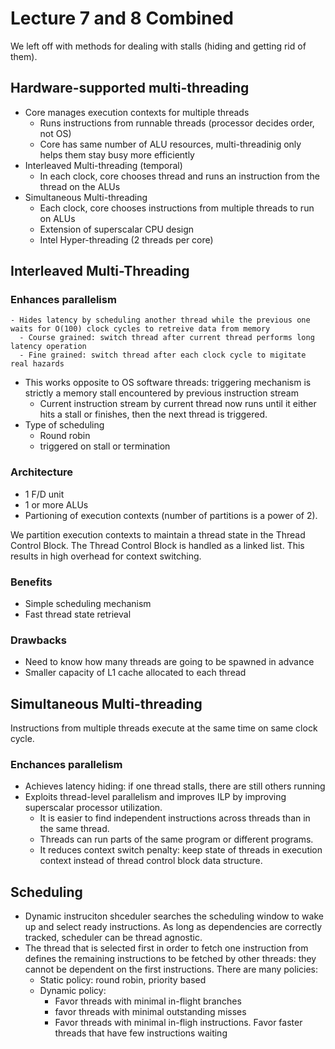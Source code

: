 # Lecture 7 and 8 Combined

We left off with methods for dealing with stalls (hiding and getting rid of them).

## Hardware-supported multi-threading
- Core manages execution contexts for multiple threads
  - Runs instructions from runnable threads (processor decides order, not OS)
  - Core has same number of ALU resources, multi-threadinig only helps them stay busy more efficiently
- Interleaved Multi-threading (temporal)
  - In each clock, core chooses thread and runs an instruction from the thread on the ALUs
- Simultaneous Multi-threading
    - Each clock, core chooses instructions from multiple threads to run on ALUs
    - Extension of superscalar CPU design
    - Intel Hyper-threading (2 threads per core)

## Interleaved Multi-Threading
### Enhances parallelism
    - Hides latency by scheduling another thread while the previous one waits for O(100) clock cycles to retreive data from memory
      - Course grained: switch thread after current thread performs long latency operation
      - Fine grained: switch thread after each clock cycle to migitate real hazards
- This works opposite to OS software threads: triggering mechanism is strictly a memory stall encountered by previous instruction stream
  - Current instruction stream by current thread now runs until it either hits a stall or finishes, then the next thread is triggered.
- Type of scheduling
  - Round robin
  - triggered on stall or termination

### Architecture
- 1 F/D unit
- 1 or more ALUs
- Partioning of execution contexts (number of partitions is a power of 2).

We partition execution contexts to maintain a thread state in the Thread Control Block. The Thread Control Block is handled as a linked list. This results in high overhead for context switching.

### Benefits
- Simple scheduling mechanism
- Fast thread state retrieval

### Drawbacks
- Need to know how many threads are going to be spawned in advance
- Smaller capacity of L1 cache allocated to each thread

## Simultaneous Multi-threading
Instructions from multiple threads execute at the same time on same clock cycle.

### Enchances parallelism
- Achieves latency hiding: if one thread stalls, there are still others running
- Exploits thread-level parallelism and improves ILP by improving superscalar processor utilization.
  - It is easier to find independent instructions across threads than in the same thread.
  - Threads can run parts of the same program or different programs.
  - It reduces context switch penalty: keep state of threads in execution context instead of thread control block data structure.

## Scheduling
- Dynamic instruciton shceduler searches the scheduling window to wake up and select ready instructions. As long as dependencies are correctly tracked, scheduler can be thread agnostic.
- The thread that is selected first in order to fetch one instruction from defines the remaining instructions to be fetched by other threads: they cannot be dependent on the first instructions. There are many policies:
  - Static policy: round robin, priority based
  - Dynamic policy: 
    - Favor threads with minimal in-flight branches
    - favor threads with minimal outstanding misses
    - Favor threads with minimal in-fligh instructions. Favor faster threads that have few instructions waiting
